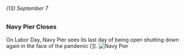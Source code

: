 ###### (13) September 7

### Navy Pier Closes

On Labor Day, Navy Pier sees its last day of being open shutting down again in the face of the pandemic [[1]](https://www.chicagotribune.com/coronavirus/ct-viz-coronavirus-timeline-20200507-uvrzs32nljabrpn6vkzq7m2fpq-story.html). 
![Navy Pier](https://images.unsplash.com/photo-1604924102703-71965f7efee1?ixid=MXwxMjA3fDB8MHxwaG90by1wYWdlfHx8fGVufDB8fHw%3D&ixlib=rb-1.2.1&auto=format&fit=crop&w=747&q=80)